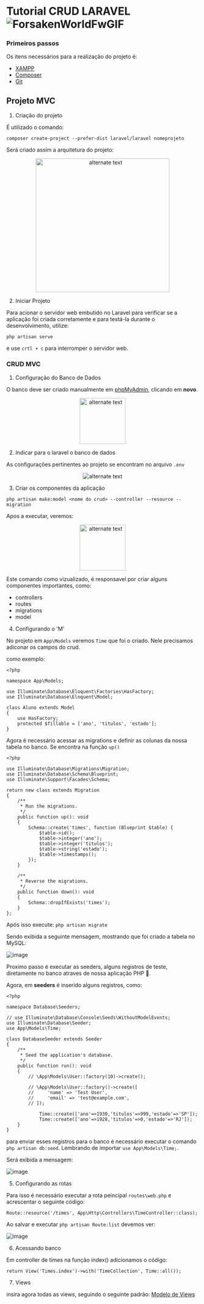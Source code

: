 # Tutorial CRUD LARAVEL ![ForsakenWorldFwGIF](https://github.com/machadoah/p1-lp4/assets/96703665/a7b3b37a-9b2c-4048-a21e-d536e38e213b)

### Primeiros passos

Os itens necessários para a realização do projeto é:

- [XAMPP](https://www.apachefriends.org/pt_br/index.html)
- [Composer](https://getcomposer.org/)
- [Git](https://git-scm.com/downloads)

## Projeto MVC

1. Criação do projeto

É utilizado o comando:

```
composer create-project --prefer-dist laravel/laravel nomeprojeto
```
Será criado assim a arquitetura do projeto:

<p align="center" >
    <img height=350px src="https://github.com/machadoah/p1-lp4/assets/96703665/a68deb65-294b-456c-892c-d4fe9834e246" alt="alternate text">
 </p>


2. Iniciar Projeto

Para acionar o servidor web embutido no Laravel para verificar se a aplicação foi criada corretamente e para testá-la durante o desenvolvimento, utilize:
```
php artisan serve
```
 e use ``crtl + c`` para interromper o servidor web.

### CRUD MVC

1. Configuração do Banco de Dados

O banco deve ser criado manualmente em [phpMyAdmin](http://localhost/phpmyadmin/), clicando em **novo**.

<p align="center" >
    <img height=120px src="https://github.com/machadoah/p1-lp4/assets/96703665/4fd05b40-df4d-47a5-b82f-1f4d72bd8706" alt="alternate text">
 </p>

2. Indicar para o laravel o banco de dados

As configurações pertinentes ao projeto se encontram no arquivo ``.env``

<p align="center">
    <img src="https://github.com/machadoah/p1-lp4/assets/96703665/e1cf6feb-226a-4c9c-b954-51120162598f" alt="alternate text">
 </p>

3. Criar os componentes da aplicação

```
php artisan make:model <nome do crud> --controller --resource --migration
```

Apos a executar, veremos:

<p align="center">
    <img height=120px src="https://github.com/machadoah/p1-lp4/assets/96703665/15cf9a6b-4500-4bc8-bdb9-c7d4f5b47e8b" alt="alternate text">
 </p>

Este comando como vizualizado, é responsavel por criar alguns componentes importantes, como:

- controllers
- routes
- migrations
- model

4. Configurando o 'M'

No projeto em ``App\Models`` veremos ``Time`` que foi o criado. Nele precisamos adiconar os campos do crud.

como exemplo:

```
<?php

namespace App\Models;

use Illuminate\Database\Eloquent\Factories\HasFactory;
use Illuminate\Database\Eloquent\Model;

class Aluno extends Model
{
    use HasFactory;
    protected $fillable = ['ano', 'titulos', 'estado'];
}
```

Agora é necessário acessar as migrations e definir as colunas da nossa tabela no banco. Se encontra na função ``up()``

```
<?php

use Illuminate\Database\Migrations\Migration;
use Illuminate\Database\Schema\Blueprint;
use Illuminate\Support\Facades\Schema;

return new class extends Migration
{
    /**
     * Run the migrations.
     */
    public function up(): void
    {
        Schema::create('times', function (Blueprint $table) {
            $table->id();
            $table->integer('ano');
            $table->integer('titulos');
            $table->string('estado');
            $table->timestamps();
        });
    }

    /**
     * Reverse the migrations.
     */
    public function down(): void
    {
        Schema::dropIfExists('times');
    }
};
```

Após isso execute: ``php artisan migrate``

Sendo exibida a seguinte mensagem, mostrando que foi criado a tabela no MySQL:

![image](https://github.com/machadoah/p1-lp4/assets/96703665/d901ae06-b66c-42de-95bf-420653fab9c1)

Proximo passo é executar as seeders, alguns registros de teste, diretamente no banco atraves de nossa aplicação PHP 🐘.

Agora, em **seeders** é inserido alguns registros, como:

```
<?php

namespace Database\Seeders;

// use Illuminate\Database\Console\Seeds\WithoutModelEvents;
use Illuminate\Database\Seeder;
use App\Models\Time;

class DatabaseSeeder extends Seeder
{
    /**
     * Seed the application's database.
     */
    public function run(): void
    {
        // \App\Models\User::factory(10)->create();

        // \App\Models\User::factory()->create([
        //     'name' => 'Test User',
        //     'email' => 'test@example.com',
        // ]);

            Time::create(['ano'=>1930,'titulos'=>999,'estado'=>'SP']);
            Time::create(['ano'=>1928,'titulos'=>0,'estado'=>'RJ']);
    }
}
```
para enviar esses registros para o banco é necessário executar o comando ``php artisan db:seed``. Lembrando de importar ``use App\Models\Time;``.

Será exibida a mensagem:

![image](https://github.com/machadoah/p1-lp4/assets/96703665/060a0a24-b4d3-4578-a3ec-d0c160702a70)

5. Configurando as rotas

Para isso é necessário executar a rota peincipal ``routes\web.php`` e acrescentar o seguinte código:

```
Route::resource('/times', App\Http\Controllers\TimeController::class);
```

Ao salvar e executar ``php artisan Route:list`` devemos ver:

![image](https://github.com/machadoah/p1-lp4/assets/96703665/e1a1091d-9e40-4425-9d30-b6927a66f905)

6. Acessando banco

Em controller de times na função index() adicionamos o código:

```return View('Times.index')->with('TimeCollection', Time::all());```

7. Views

insira agora todas as views, seguindo o seguinte padrão:
[Modelo de Views](https://github.com/machadoah/crud-simples-php/tree/main/aluno/resources/views)



